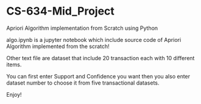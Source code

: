 # CS-634-Mid_Project
Apriori Algorithm implementation from Scratch using Python

algo.ipynb is a jupyter notebook which include source code of Apriori Algorithm implemented from the scratch!

Other text file are dataset that include 20 transaction each with 10 different items.

You can first enter Support and Confidence you want then you also enter dataset number to choose it from five transactional datasets.

Enjoy!
